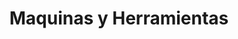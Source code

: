 ---
title: "Maquinas y Herramientas"
url: /ciudad-del-este/maquinas-y-herramientas/
shop: Allgemein
---